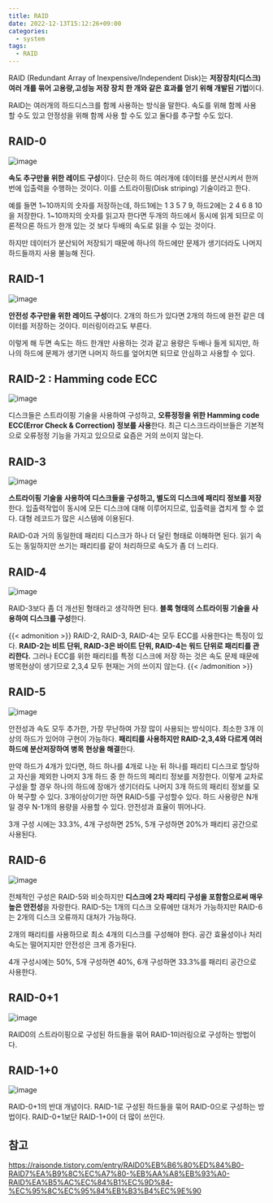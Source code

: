 ```yaml
---
title: RAID
date: 2022-12-13T15:12:26+09:00
categories:
  - system
tags: 
  - RAID
---
```

RAID (Redundant Array of Inexpensive/Independent Disk)는 **저장장치(디스크) 여러 개를  묶어 고용량,고성능 저장 장치 한 개와 같은 효과를 얻기 위해 개발된 기법**이다.

RAID는 여러개의 하드디스크를 함께 사용하는 방식을 말한다. 속도를 위해 함께 사용 할 수도 있고 안정성을 위해 함께 사용 할 수도 있고 둘다를 추구할 수도 있다.

## RAID-0

![image](https://user-images.githubusercontent.com/46465928/207376197-7162a15f-ed87-42ca-b59b-fcafb82afb3e.png)

**속도 추구만을 위한 레이드 구성**이다. 단순히 하드 여러개에 데이터를 분산시켜서 한꺼번에 입출력을 수행하는 것이다. 이를 스트라이핑(Disk striping) 기술이라고 한다.

예를 들면 1\~10까지의 숫자를 저장하는데, 하드1에는 1 3 5 7 9, 하드2에는 2 4 6 8 10을 저장한다. 1~10까지의 숫자를 읽고자 한다면 두개의 하드에서 동시에 읽게 되므로 이론적으론 하드가 한개 있는 것 보다 두배의 속도로 읽을 수 있는 것이다.

하지만 데이터가 분산되어 저장되기 때문에 하나의 하드에만 문제가 생기더라도 나머지 하드들까지 사용 불능해 진다.

## RAID-1

![image](https://user-images.githubusercontent.com/46465928/207376354-61aa85a1-9497-4bed-9ebb-7ffa9abe9eb0.png)

**안전성 추구만을 위한 레이드 구성**이다. 2개의 하드가 있다면 2개의 하드에 완전 같은 데이터를 저장하는 것이다. 미러링이라고도 부른다.

이렇게 해 두면 속도는 하드 한개만 사용하는 것과 같고 용량은 두배나 들게 되지만, 하나의 하드에 문제가 생기면 나머지 하드를 엎어치면 되므로 안심하고 사용할 수 있다.

## RAID-2 : Hamming code ECC

![image](https://user-images.githubusercontent.com/46465928/207215996-94803666-8f0c-4411-9135-9db763be77d9.png)

디스크들은 스트라이핑 기술을 사용하여 구성하고, **오류정정을 위한  Hamming code ECC(Error Check & Correction) 정보를 사용**한다. 최근 디스크드라이브들은 기본적으로 오류정정 기능을 가지고 있으므로 요즘은 거의 쓰이지 않는다.

## RAID-3

![image](https://user-images.githubusercontent.com/46465928/207216121-a5c544cd-4d36-4948-a8ba-1d84af76a75c.png)

**스트라이핑 기술을 사용하여 디스크들을 구성하고, 별도의 디스크에 패리티 정보를 저장**한다. 입출력작업이 동시에 모든 디스크에 대해 이루어지므로, 입출력을 겹치게 할 수 없다. 대형 레코드가 많은 시스템에 이용된다.

RAID-0과 거의 동일한데 패리티 디스크가 하나 더 달린 형태로 이해하면 된다. 읽기 속도는 동일하지만 쓰기는 패리티를 같이 처리하므로 속도가 좀 더 느리다.

## RAID-4

![image](https://user-images.githubusercontent.com/46465928/207216262-805f2a97-6b4b-4ae3-afa5-22e8340ad21f.png)

RAID-3보다 좀 더 개선된 형태라고 생각하면 된다. **블록 형태의 스트라이핑 기술을 사용하여 디스크를 구성**한다.

{{< admonition >}}
RAID-2, RAID-3, RAID-4는 모두 ECC를 사용한다는 특징이 있다. **RAID-2는 비트 단위, RAID-3은 바이트 단위, RAID-4는 워드 단위로 패리티를 관리한다.** 그러나 ECC를 위한 패리티를 특정 디스크에 저장 하는 것은 속도 문제 때문에 병목현상이 생기므로 2,3,4 모두 현재는 거의 쓰이지 않는다.
{{< /admonition >}}

## RAID-5

![image](https://user-images.githubusercontent.com/46465928/207216492-14e2d96a-c7f6-4521-84d9-91d72d742ae5.png)

안전성과 속도 모두 추가한, 가장 무난하여 가장 많이 사용되는 방식이다. 최소한 3개 이상의 하드가 있어야 구현이 가능하다. **패리티를 사용하지만 RAID-2,3,4와 다르게 여러 하드에 분산저장하여 병목 현상을 해결**한다. 

만약 하드가 4개가 있다면, 하드 하나를 4개로 나눈 뒤 하나를 패리티 디스크로 할당하고 자신을 제외한 나머지 3개 하드 중 한 하드의 페리티 정보를 저장한다. 이렇게 교차로 구성을 할 경우 하나의 하드에 장애가 생기더라도 나머지 3개 하드의 패리티 정보를 모아 복구할 수 있다. 3개이상이기만 하면 RAID-5를 구성할수 있다. 하드 사용량은 N개일 경우 N-1개의 용량을 사용할 수 있다. 안전성과 효율이 뛰어나다.

3개 구성 시에는 33.3%, 4개 구성하면 25%, 5개 구성하면 20%가 패리티 공간으로 사용된다.

## RAID-6

![image](https://user-images.githubusercontent.com/46465928/207216727-3332b53a-a88a-4fcd-be90-101679082a1a.png)

전체적인 구성은 RAID-5와 비슷하지만 **디스크에 2차 패리티 구성을 포함함으로써 매우 높은 안전성**을 자랑한다. RAID-5는 1개의 디스크 오류에만 대처가 가능하지만 RAID-6는 2개의 디스크 오류까지 대처가 가능하다.

2개의 패리티를 사용하므로 최소 4개의 디스크를 구성해야 한다. 공간 효율성이나 처리속도는 떨어지지만 안전성은 크게 증가된다.

4개 구성시에는 50%, 5개 구성하면 40%, 6개 구성하면 33.3%를 패리티 공간으로 사용한다.

## RAID-0+1

![image](https://user-images.githubusercontent.com/46465928/207217080-1f0900a4-9616-47fe-8d03-8859fea15281.png)

RAID0의 스트라이핑으로 구성된 하드들을 묶어 RAID-1미러링으로 구성하는 방법이다.

## RAID-1+0

![image](https://user-images.githubusercontent.com/46465928/207217140-094a1339-2c29-401b-97ee-4e5fc53a7492.png)

RAID-0+1의 반대 개념이다. RAID-1로 구성된 하드들을 묶어 RAID-0으로 구성하는 방법이다. RAID-0+1보단 RAID-1+0이 더 많이 쓰인다.

## 참고
https://raisonde.tistory.com/entry/RAID0%EB%B6%80%ED%84%B0-RAID7%EA%B9%8C%EC%A7%80-%EB%AA%A8%EB%93%A0-RAID%EA%B5%AC%EC%84%B1%EC%9D%84-%EC%95%8C%EC%95%84%EB%B3%B4%EC%9E%90


